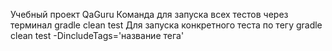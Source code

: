 Учебный проект QaGuru
Команда для запуска всех тестов через терминал gradle clean test
Для запуска конкретного теста по тегу gradle clean test -DincludeTags='название тега'